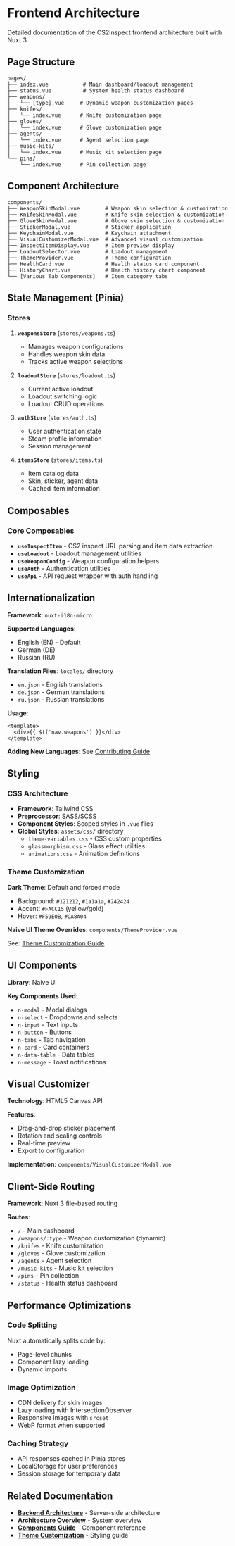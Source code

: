 # Frontend Architecture <Badge type="tip" text="Modern Stack" />

Detailed documentation of the CS2Inspect frontend architecture built with Nuxt 3.

## Page Structure

```
pages/
├── index.vue           # Main dashboard/loadout management
├── status.vue          # System health status dashboard
├── weapons/
│   └── [type].vue     # Dynamic weapon customization pages
├── knifes/
│   └── index.vue      # Knife customization page
├── gloves/
│   └── index.vue      # Glove customization page
├── agents/
│   └── index.vue      # Agent selection page
├── music-kits/
│   └── index.vue      # Music kit selection page
└── pins/
    └── index.vue      # Pin collection page
```

## Component Architecture

```
components/
├── WeaponSkinModal.vue        # Weapon skin selection & customization
├── KnifeSkinModal.vue         # Knife skin selection & customization
├── GloveSkinModal.vue         # Glove skin selection & customization
├── StickerModal.vue           # Sticker application
├── KeychainModal.vue          # Keychain attachment
├── VisualCustomizerModal.vue  # Advanced visual customization
├── InspectItemDisplay.vue     # Item preview display
├── LoadoutSelector.vue        # Loadout management
├── ThemeProvider.vue          # Theme configuration
├── HealthCard.vue             # Health status card component
├── HistoryChart.vue           # Health history chart component
└── [Various Tab Components]   # Item category tabs
```

## State Management (Pinia)

### Stores

1. **`weaponsStore`** (`stores/weapons.ts`)
   - Manages weapon configurations
   - Handles weapon skin data
   - Tracks active weapon selections

2. **`loadoutStore`** (`stores/loadout.ts`)
   - Current active loadout
   - Loadout switching logic
   - Loadout CRUD operations

3. **`authStore`** (`stores/auth.ts`)
   - User authentication state
   - Steam profile information
   - Session management

4. **`itemsStore`** (`stores/items.ts`)
   - Item catalog data
   - Skin, sticker, agent data
   - Cached item information

## Composables

### Core Composables

- **`useInspectItem`** - CS2 inspect URL parsing and item data extraction
- **`useLoadout`** - Loadout management utilities
- **`useWeaponConfig`** - Weapon configuration helpers
- **`useAuth`** - Authentication utilities
- **`useApi`** - API request wrapper with auth handling

## Internationalization

**Framework**: `nuxt-i18n-micro`

**Supported Languages**:
- English (EN) - Default
- German (DE)
- Russian (RU)

**Translation Files**: `locales/` directory
- `en.json` - English translations
- `de.json` - German translations
- `ru.json` - Russian translations

**Usage**:
```vue
<template>
  <div>{{ $t('nav.weapons') }}</div>
</template>
```

**Adding New Languages**: See [Contributing Guide](contributing.md#internationalization)

## Styling

### CSS Architecture

- **Framework**: Tailwind CSS
- **Preprocessor**: SASS/SCSS
- **Component Styles**: Scoped styles in `.vue` files
- **Global Styles**: `assets/css/` directory
  - `theme-variables.css` - CSS custom properties
  - `glassmorphism.css` - Glass effect utilities
  - `animations.css` - Animation definitions

### Theme Customization

**Dark Theme**: Default and forced mode
- Background: `#121212`, `#1a1a1a`, `#242424`
- Accent: `#FACC15` (yellow/gold)
- Hover: `#F59E0B`, `#CA8A04`

**Naive UI Theme Overrides**: `components/ThemeProvider.vue`

See: [Theme Customization Guide](theme-customization.md)

## UI Components

**Library**: Naive UI

**Key Components Used**:
- `n-modal` - Modal dialogs
- `n-select` - Dropdowns and selects
- `n-input` - Text inputs
- `n-button` - Buttons
- `n-tabs` - Tab navigation
- `n-card` - Card containers
- `n-data-table` - Data tables
- `n-message` - Toast notifications

## Visual Customizer

**Technology**: HTML5 Canvas API

**Features**:
- Drag-and-drop sticker placement
- Rotation and scaling controls
- Real-time preview
- Export to configuration

**Implementation**: `components/VisualCustomizerModal.vue`

## Client-Side Routing

**Framework**: Nuxt 3 file-based routing

**Routes**:
- `/` - Main dashboard
- `/weapons/:type` - Weapon customization (dynamic)
- `/knifes` - Knife customization
- `/gloves` - Glove customization
- `/agents` - Agent selection
- `/music-kits` - Music kit selection
- `/pins` - Pin collection
- `/status` - Health status dashboard

## Performance Optimizations

### Code Splitting

Nuxt automatically splits code by:
- Page-level chunks
- Component lazy loading
- Dynamic imports

### Image Optimization

- CDN delivery for skin images
- Lazy loading with IntersectionObserver
- Responsive images with `srcset`
- WebP format when supported

### Caching Strategy

- API responses cached in Pinia stores
- LocalStorage for user preferences
- Session storage for temporary data

## Related Documentation

- **[Backend Architecture](architecture-backend.md)** - Server-side architecture
- **[Architecture Overview](architecture.md)** - System overview
- **[Components Guide](components.md)** - Component reference
- **[Theme Customization](theme-customization.md)** - Styling guide

